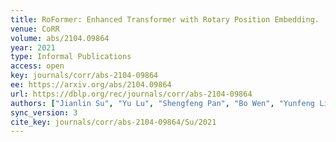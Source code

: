 ```yaml
---
title: RoFormer: Enhanced Transformer with Rotary Position Embedding.
venue: CoRR
volume: abs/2104.09864
year: 2021
type: Informal Publications
access: open
key: journals/corr/abs-2104-09864
ee: https://arxiv.org/abs/2104.09864
url: https://dblp.org/rec/journals/corr/abs-2104-09864
authors: ["Jianlin Su", "Yu Lu", "Shengfeng Pan", "Bo Wen", "Yunfeng Liu"]
sync_version: 3
cite_key: journals/corr/abs-2104-09864/Su/2021
---
```

